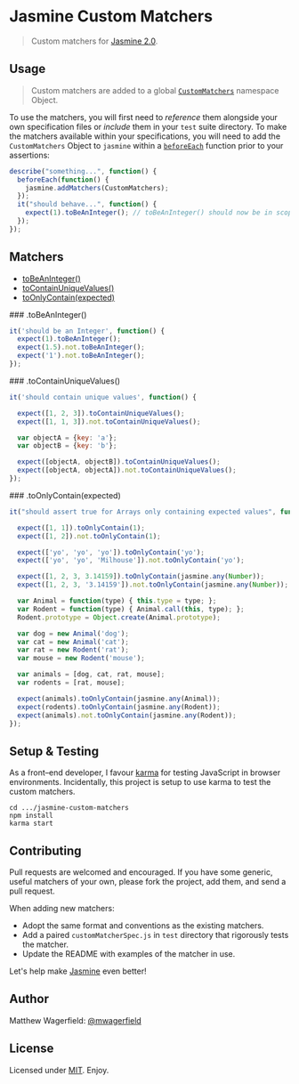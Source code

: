 # Jasmine Custom Matchers

> Custom matchers for [Jasmine 2.0][jasmine].

## Usage

> Custom matchers are added to a global [`CustomMatchers`][custommatchers] namespace Object.

To use the matchers, you will first need to *reference* them alongside your own specification files or *include* them in your `test` suite directory. To make the matchers available within your specifications, you will need to add the `CustomMatchers` Object to `jasmine` within a [`beforeEach`][beforeeach] function prior to your assertions:

```javascript
describe("something...", function() {
  beforeEach(function() {
    jasmine.addMatchers(CustomMatchers);
  });
  it("should behave...", function() {
    expect(1).toBeAnInteger(); // toBeAnInteger() should now be in scope and available
  });
});
```

## Matchers

* [toBeAnInteger()](#toBeAnInteger)
* [toContainUniqueValues()](#toContainUniqueValues)
* [toOnlyContain(expected)](#toOnlyContain)

<a name="toBeAnInteger"/>
### .toBeAnInteger()

```javascript
it('should be an Integer', function() {
  expect(1).toBeAnInteger();
  expect(1.5).not.toBeAnInteger();
  expect('1').not.toBeAnInteger();
});
```

<a name="toContainUniqueValues"/>
### .toContainUniqueValues()

```javascript
it('should contain unique values', function() {

  expect([1, 2, 3]).toContainUniqueValues();
  expect([1, 1, 3]).not.toContainUniqueValues();

  var objectA = {key: 'a'};
  var objectB = {key: 'b'};

  expect([objectA, objectB]).toContainUniqueValues();
  expect([objectA, objectA]).not.toContainUniqueValues();
});
```

<a name="toOnlyContain"/>
### .toOnlyContain(expected)

```javascript
it("should assert true for Arrays only containing expected values", function() {

  expect([1, 1]).toOnlyContain(1);
  expect([1, 2]).not.toOnlyContain(1);

  expect(['yo', 'yo', 'yo']).toOnlyContain('yo');
  expect(['yo', 'yo', 'Milhouse']).not.toOnlyContain('yo');

  expect([1, 2, 3, 3.14159]).toOnlyContain(jasmine.any(Number));
  expect([1, 2, 3, '3.14159']).not.toOnlyContain(jasmine.any(Number));

  var Animal = function(type) { this.type = type; };
  var Rodent = function(type) { Animal.call(this, type); };
  Rodent.prototype = Object.create(Animal.prototype);

  var dog = new Animal('dog');
  var cat = new Animal('cat');
  var rat = new Rodent('rat');
  var mouse = new Rodent('mouse');

  var animals = [dog, cat, rat, mouse];
  var rodents = [rat, mouse];

  expect(animals).toOnlyContain(jasmine.any(Animal));
  expect(rodents).toOnlyContain(jasmine.any(Rodent));
  expect(animals).not.toOnlyContain(jasmine.any(Rodent));
});
```

## Setup & Testing

As a front–end developer, I favour [karma][karma] for testing JavaScript in browser environments. Incidentally, this project is setup to use karma to test the custom matchers.

```
cd .../jasmine-custom-matchers
npm install
karma start
```

## Contributing

Pull requests are welcomed and encouraged. If you have some generic, useful matchers of your own, please fork the project, add them, and send a pull request.

When adding new matchers:

* Adopt the same format and conventions as the existing matchers.
* Add a paired `customMatcherSpec.js` in `test` directory that rigorously tests the matcher.
* Update the README with examples of the matcher in use.

Let's help make [Jasmine][jasmine] even better!

## Author

Matthew Wagerfield: [@mwagerfield][twitter]

## License

Licensed under [MIT][mit]. Enjoy.

[custommatchers]: ./matchers/toBeAnInteger.js#L1
[beforeeach]: http://jasmine.github.io/2.0/custom_matcher.html#section-15
[jasmine]: http://jasmine.github.io/2.0/introduction.html
[karma]: http://karma-runner.github.io/0.12/index.html
[twitter]: http://twitter.com/mwagerfield
[mit]: http://www.opensource.org/licenses/mit-license.php
